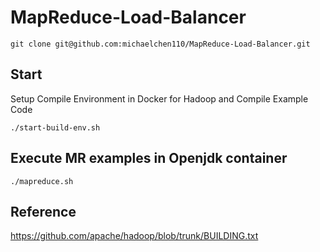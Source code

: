 # MapReduce-Load-Balancer

    git clone git@github.com:michaelchen110/MapReduce-Load-Balancer.git

## Start
Setup Compile Environment in Docker for Hadoop and Compile Example Code

    ./start-build-env.sh
    
## Execute MR examples in Openjdk container

    ./mapreduce.sh


## Reference
https://github.com/apache/hadoop/blob/trunk/BUILDING.txt
